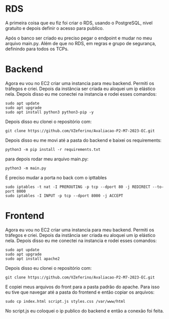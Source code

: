 # RDS

A primeira coisa que eu fiz foi criar o RDS, usando o PostgreSQL, nivel gratuito e depois definir o acesso para publico.

Após o banco ser criado eu preciso pegar o endpoint e mudar no meu arquivo main.py. Além de que no RDS, em regras e grupo de segurança, definindo para todos os TCPs.

# Backend

Agora eu vou no EC2 criar uma instancia para meu backend. Permiti os tráfegos e criei. Depois da instância ser criada eu aloquei um ip elástico nela. Depois disso eu me conectei na instancia e rodei esses comandos:

```
sudo apt update
sudo apt upgrade
sudo apt install python3 python3-pip -y
```

Depois disso eu clonei o repositório com:

```
git clone https://github.com/VZeferino/Avaliacao-P2-M7-2023-EC.git
```

Depois disso eu me movi até a pasta do backend e baixei os requirements:

```
python3 -m pip install -r requirements.txt
```

para depois rodar meu arquivo main.py:

```
python3 -m main.py
```

É preciso mudar a porta no back com o ipttables

```
sudo iptables -t nat -I PREROUTING -p tcp --dport 80 -j REDIRECT --to-port 8000
sudo iptables -I INPUT -p tcp --dport 8000 -j ACCEPT
```

# Frontend

Agora eu vou no EC2 criar uma instancia para meu backend. Permiti os tráfegos e criei. Depois da instância ser criada eu aloquei um ip elástico nela. Depois disso eu me conectei na instancia e rodei esses comandos:

```
sudo apt update
sudo apt upgrade
sudo apt install apache2
```

Depois disso eu clonei o repositório com:

```
git clone https://github.com/VZeferino/Avaliacao-P2-M7-2023-EC.git
```

E copiei meus arquivos do front para a pasta padrão do apache. Para isso eu tive que navegar até a pasta do frontend e então copiar os arquivos:

```
sudo cp index.html script.js styles.css /var/www/html
```

No script.js eu coloquei o ip publico do backend e então a conexão foi feita.
